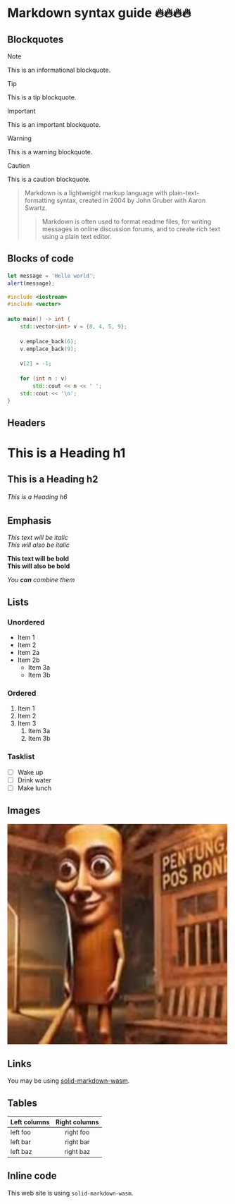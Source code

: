 # Markdown syntax guide 🔥🔥🔥🔥

## Blockquotes

> [!NOTE]
> This is an informational blockquote.

> [!TIP]
> This is a tip blockquote.

> [!IMPORTANT]
> This is an important blockquote.

> [!WARNING]
> This is a warning blockquote.

> [!CAUTION]
> This is a caution blockquote.


> Markdown is a lightweight markup language with plain-text-formatting syntax, created in 2004 by John Gruber with Aaron Swartz.
>
>> Markdown is often used to format readme files, for writing messages in online discussion forums, and to create rich text using a plain text editor.

## Blocks of code

```javascript
let message = 'Hello world';
alert(message);
```

```cpp
#include <iostream>
#include <vector>
 
auto main() -> int {
    std::vector<int> v = {8, 4, 5, 9};
 
    v.emplace_back(6);
    v.emplace_back(9);
 
    v[2] = -1;
 
    for (int n : v)
        std::cout << n << ' ';
    std::cout << '\n';
}
```

## Headers

# This is a Heading h1
## This is a Heading h2
###### This is a Heading h6

## Emphasis

*This text will be italic*  
_This will also be italic_

**This text will be bold**  
__This will also be bold__

_You **can** combine them_

## Lists

### Unordered

* Item 1
* Item 2
* Item 2a
* Item 2b
    * Item 3a
    * Item 3b

### Ordered

1. Item 1
2. Item 2
3. Item 3
    1. Item 3a
    2. Item 3b

### Tasklist
- [ ] Wake up
- [ ] Drink water
- [ ] Make lunch

## Images

![This is an alt text.](/images/tung.jpeg "This is a sample image.")

## Links

You may be using [solid-markdown-wasm](https://github.com/zeon256/solid-markdown-wasm).

## Tables

| Left columns  | Right columns |
| ------------- |:-------------:|
| left foo      | right foo     |
| left bar      | right bar     |
| left baz      | right baz     |

## Inline code

This web site is using `solid-markdown-wasm`.
